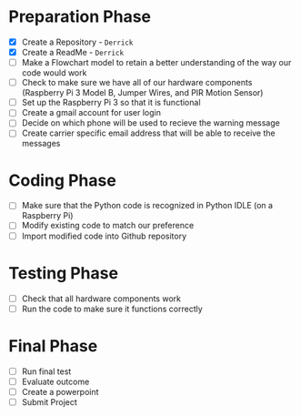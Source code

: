 
# Preparation Phase
- [x] Create a Repository - `Derrick`
- [x] Create a ReadMe - `Derrick`
- [ ] Make a Flowchart model to retain a better understanding of the way our code would work
- [ ] Check to make sure we have all of our hardware components (Raspberry Pi 3 Model B, Jumper Wires, and PIR Motion Sensor)
- [ ] Set up the Raspberry Pi 3 so that it is functional 
- [ ] Create a gmail account for user login
- [ ] Decide on which phone will be used to recieve the warning message
- [ ] Create carrier specific email address that will be able to receive the messages

# Coding Phase   
- [ ] Make sure that the Python code is recognized in Python IDLE (on a Raspberry Pi)
- [ ] Modify existing code to match our preference 
- [ ] Import modified code into Github repository

# Testing Phase
- [ ] Check that all hardware components work
- [ ] Run the code to make sure it functions correctly

# Final Phase
- [ ] Run final test 
- [ ] Evaluate outcome 
- [ ] Create a powerpoint 
- [ ] Submit Project
